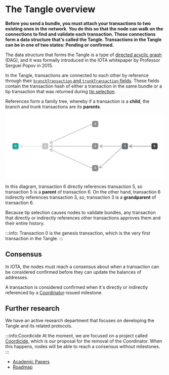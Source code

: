 # The Tangle overview

**Before you send a bundle, you must attach your transactions to two existing ones in the network. You do this so that the node can walk on the connections to find and validate each transaction. These connections form a data structure that's called the Tangle. Transactions in the Tangle can be in one of two states: Pending or confirmed.**

The data structure that forms the Tangle is a type of [directed acyclic graph](https://en.wikipedia.org/wiki/Directed_acyclic_graph) (DAG), and it was formally introduced in the IOTA whitepaper by Professor Serguei Popov in 2015.

In the Tangle, transactions are connected to each other by reference through their [`branchTransaction` and `trunkTransaction` fields](root://iota-basics/0.1/references/structure-of-a-transaction.md). These fields contain the transaction hash of either a transaction in the same bundle or a tip transaction that was returned during [tip selection](../concepts/tip-selection.md).

References form a family tree, whereby if a transaction is a **child**, the branch and trunk transactions are its **parents**.

![A directed acyclic graph](../images/dag.png)

In this diagram, transaction 6 directly references transaction 5, so transaction 5 is a **parent** of transaction 6. On the other hand, transaction 6 indirectly references transaction 3, so, transaction 3 is a **grandparent** of transaction 6.

Because tip selection causes nodes to validate bundles, any transaction that directly or indirectly references other transactions approves them and their entire history.

:::info:
Transaction 0 is the genesis transaction, which is the very first transaction in the Tangle.
:::

## Consensus

In IOTA, the nodes must reach a consensus about when a transaction can be considered confirmed before they can update the balances of addresses.

A transaction is considered confirmed when it's directly or indirectly referenced by a [Coordinator](../concepts/the-coordinator.md)-issued milestone.

## Further research

We have an active research department that focuses on developing the Tangle and its related protocols.

:::info:Coordicide
At the moment, we are focused on a project called [Coordicide](https://coordicide.iota.org/), which is our proposal for the removal of the Coordinator. When this happens, nodes will be able to reach a consensus without milestones.
:::

* [Academic Papers](https://www.iota.org/research/academic-papers)
* [Roadmap](https://www.iota.org/research/roadmap)
